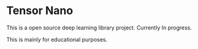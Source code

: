 # Tensor Nano
This is a open source deep learning library project. Currently In progress.

This is mainly for educational purposes.
